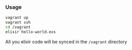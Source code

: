 ### Usage
```sh
vagrant up
vagrant ssh
cd /vagrant
elixir hello-world.exs
```

All you elixir code will be synced in the `/vagrant` directory


